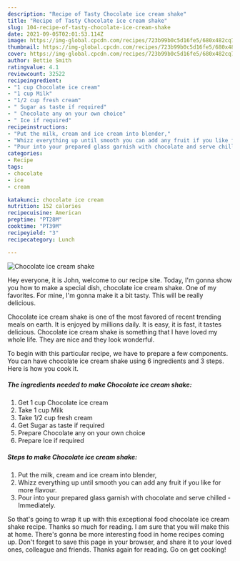 ```yaml
---
description: "Recipe of Tasty Chocolate ice cream shake"
title: "Recipe of Tasty Chocolate ice cream shake"
slug: 104-recipe-of-tasty-chocolate-ice-cream-shake
date: 2021-09-05T02:01:53.114Z
image: https://img-global.cpcdn.com/recipes/723b99b0c5d16fe5/680x482cq70/chocolate-ice-cream-shake-recipe-main-photo.jpg
thumbnail: https://img-global.cpcdn.com/recipes/723b99b0c5d16fe5/680x482cq70/chocolate-ice-cream-shake-recipe-main-photo.jpg
cover: https://img-global.cpcdn.com/recipes/723b99b0c5d16fe5/680x482cq70/chocolate-ice-cream-shake-recipe-main-photo.jpg
author: Bettie Smith
ratingvalue: 4.1
reviewcount: 32522
recipeingredient:
- "1 cup Chocolate ice cream"
- "1 cup Milk"
- "1/2 cup fresh cream"
- " Sugar as taste if required"
- " Chocolate any on your own choice"
- " Ice if required"
recipeinstructions:
- "Put the milk, cream and ice cream into blender,"
- "Whizz everything up until smooth you can add any fruit if you like for more flavour."
- "Pour into your prepared glass garnish with chocolate and serve chilled Immediately."
categories:
- Recipe
tags:
- chocolate
- ice
- cream

katakunci: chocolate ice cream 
nutrition: 152 calories
recipecuisine: American
preptime: "PT28M"
cooktime: "PT39M"
recipeyield: "3"
recipecategory: Lunch

---
```



![Chocolate ice cream shake](https://img-global.cpcdn.com/recipes/723b99b0c5d16fe5/680x482cq70/chocolate-ice-cream-shake-recipe-main-photo.jpg)

Hey everyone, it is John, welcome to our recipe site. Today, I'm gonna show you how to make a special dish, chocolate ice cream shake. One of my favorites. For mine, I'm gonna make it a bit tasty. This will be really delicious.

Chocolate ice cream shake is one of the most favored of recent trending meals on earth. It is enjoyed by millions daily. It is easy, it is fast, it tastes delicious. Chocolate ice cream shake is something that I have loved my whole life. They are nice and they look wonderful.




To begin with this particular recipe, we have to prepare a few components. You can have chocolate ice cream shake using 6 ingredients and 3 steps. Here is how you cook it.

<!--inarticleads1-->

##### The ingredients needed to make Chocolate ice cream shake:

1. Get 1 cup Chocolate ice cream
1. Take 1 cup Milk
1. Take 1/2 cup fresh cream
1. Get  Sugar as taste if required
1. Prepare  Chocolate any on your own choice
1. Prepare  Ice if required




<!--inarticleads2-->

##### Steps to make Chocolate ice cream shake:

1. Put the milk, cream and ice cream into blender,
1. Whizz everything up until smooth you can add any fruit if you like for more flavour.
1. Pour into your prepared glass garnish with chocolate and serve chilled - Immediately.




So that's going to wrap it up with this exceptional food chocolate ice cream shake recipe. Thanks so much for reading. I am sure that you will make this at home. There's gonna be more interesting food in home recipes coming up. Don't forget to save this page in your browser, and share it to your loved ones, colleague and friends. Thanks again for reading. Go on get cooking!
